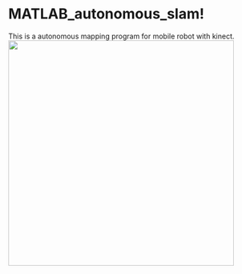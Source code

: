 # MATLAB_autonomous_slam!
This is a autonomous mapping program for mobile robot with kinect.
<img src="https://github.com/bnurbekov/FrontierBasedExplorationAndNavigation/blob/master/Turtlebot.jpg" width="450">
